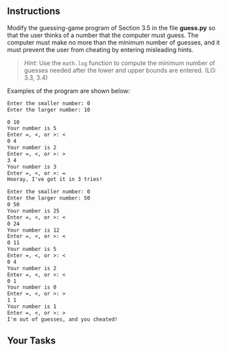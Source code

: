 ## Instructions

Modify the guessing-game program of Section 3.5 in the file **guess.py** so that the user thinks of a number that the computer must guess. The computer must make no more than the minimum number of guesses, and it must prevent the user from cheating by entering misleading hints.

> _Hint_: Use the `math.log` function to compute the minimum number of guesses needed after the lower and upper bounds are entered. (LO: 3.3, 3.4)

Examples of the program are shown below:

```txt
Enter the smaller number: 0
Enter the larger number: 10

0 10
Your number is 5
Enter =, <, or >: <
0 4
Your number is 2
Enter =, <, or >: >
3 4
Your number is 3
Enter =, <, or >: =
Hooray, I've got it in 3 tries!
```

```txt
Enter the smaller number: 0
Enter the larger number: 50
0 50
Your number is 25
Enter =, <, or >: <
0 24
Your number is 12
Enter =, <, or >: <
0 11
Your number is 5
Enter =, <, or >: <
0 4
Your number is 2
Enter =, <, or >: <
0 1
Your number is 0
Enter =, <, or >: >
1 1
Your number is 1
Enter =, <, or >: >
I'm out of guesses, and you cheated!
```

## Your Tasks
